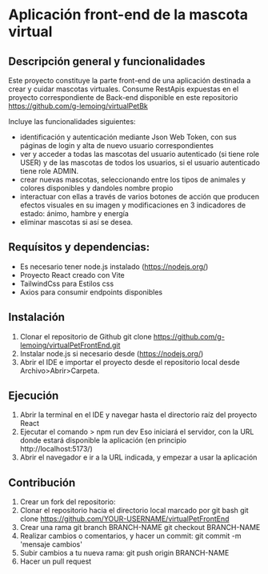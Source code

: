 # Aplicación front-end de la mascota virtual

## Descripción general y funcionalidades
Este proyecto constituye la parte front-end de una aplicación destinada a crear y cuidar mascotas virtuales. Consume RestApis expuestas en el proyecto correspondiente de Back-end disponible en este repositorio https://github.com/g-lemoing/virtualPetBk

 Incluye las funcionalidades siguientes:
- identificación y autenticación mediante Json Web Token, con sus páginas de login y alta de nuevo usuario correspondientes
- ver y acceder a todas las mascotas del usuario autenticado (si tiene role USER) y de las mascotas de todos los usuarios, si el usuario autenticado tiene role ADMIN.
- crear nuevas mascotas, seleccionando entre los tipos de animales y colores disponibles y dandoles nombre propio
- interactuar con ellas a través de varios botones de acción que producen efectos visuales en su imagen y modificaciones en 3 indicadores de estado: ánimo, hambre y energía
- eliminar mascotas si así se desea.

## Requísitos y dependencias:
- Es necesario tener node.js instalado (https://nodejs.org/)
- Proyecto React creado con Vite
- TailwindCss para Estilos css
- Axios para consumir endpoints disponibles

## Instalación
1. Clonar el repositorio de Github
git clone https://github.com/g-lemoing/virtualPetFrontEnd.git
2. Instalar node.js si necesario desde (https://nodejs.org/)
3. Abrir el IDE e importar el proyecto desde el repositorio local desde Archivo>Abrir>Carpeta.


## Ejecución
1. Abrir la terminal en el IDE y navegar hasta el directorio raíz del proyecto React
2. Ejecutar el comando > npm run dev
Eso iniciará el servidor, con la URL donde estará disponible la aplicación (en principio
http://localhost:5173/)
3. Abrir el navegador e ir a la URL indicada, y empezar a usar la aplicación

## Contribución
1. Crear un fork del repositorio: 
2. Clonar el repositorio hacia el directorio local marcado por git bash
 git clone https://github.com/YOUR-USERNAME/virtualPetFrontEnd
3. Crear una rama
git branch BRANCH-NAME
git checkout BRANCH-NAME
4. Realizar cambios o comentarios, y hacer un commit: git commit -m 'mensaje cambios'
5. Subir cambios a tu nueva rama: git push origin BRANCH-NAME
6. Hacer un pull request

